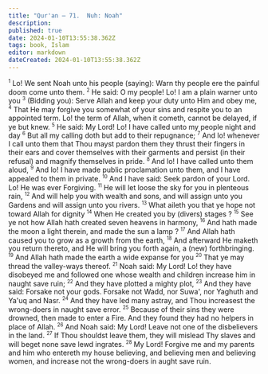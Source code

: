```yaml
---
title: "Qur'an — 71.  Nuh: Noah"
description: 
published: true
date: 2024-01-10T13:55:38.362Z
tags: book, Islam
editor: markdown
dateCreated: 2024-01-10T13:55:38.362Z
---
```




<span id="v1"><sup><small>1</small></sup></span>  Lo! We sent Noah unto his people (saying): Warn thy people ere the painful doom come unto them.
<span id="v2"><sup><small>2</small></sup></span>  He said: O my people! Lo! I am a plain warner unto you
<span id="v3"><sup><small>3</small></sup></span>  (Bidding you): Serve Allah and keep your duty unto Him and obey me,
<span id="v4"><sup><small>4</small></sup></span>  That He may forgive you somewhat of your sins and respite you to an appointed term. Lo! the term of Allah, when it cometh, cannot be delayed, if ye but knew.
<span id="v5"><sup><small>5</small></sup></span>  He said: My Lord! Lo! I have called unto my people night and day
<span id="v6"><sup><small>6</small></sup></span>  But all my calling doth but add to their repugnance;
<span id="v7"><sup><small>7</small></sup></span>  And lo! whenever I call unto them that Thou mayst pardon them they thrust their fingers in their ears and cover themselves with their garments and persist (in their refusal) and magnify themselves in pride.
<span id="v8"><sup><small>8</small></sup></span>  And lo! I have called unto them aloud,
<span id="v9"><sup><small>9</small></sup></span>  And lo! I have made public proclamation unto them, and I have appealed to them in private.
<span id="v10"><sup><small>10</small></sup></span>  And I have said: Seek pardon of your Lord. Lo! He was ever Forgiving.
<span id="v11"><sup><small>11</small></sup></span>  He will let loose the sky for you in plenteous rain,
<span id="v12"><sup><small>12</small></sup></span>  And will help you with wealth and sons, and will assign unto you Gardens and will assign unto you rivers.
<span id="v13"><sup><small>13</small></sup></span>  What aileth you that ye hope not toward Allah for dignity
<span id="v14"><sup><small>14</small></sup></span>  When He created you by (divers) stages ?
<span id="v15"><sup><small>15</small></sup></span>  See ye not how Allah hath created seven heavens in harmony,
<span id="v16"><sup><small>16</small></sup></span>  And hath made the moon a light therein, and made the sun a lamp ?
<span id="v17"><sup><small>17</small></sup></span>  And Allah hath caused you to grow as a growth from the earth,
<span id="v18"><sup><small>18</small></sup></span>  And afterward He maketh you return thereto, and He will bring you forth again, a (new) forthbringing.
<span id="v19"><sup><small>19</small></sup></span>  And Allah hath made the earth a wide expanse for you
<span id="v20"><sup><small>20</small></sup></span>  That ye may thread the valley-ways thereof.
<span id="v21"><sup><small>21</small></sup></span>  Noah said: My Lord! Lo! they have disobeyed me and followed one whose wealth and children increase him in naught save ruin;
<span id="v22"><sup><small>22</small></sup></span>  And they have plotted a mighty plot,
<span id="v23"><sup><small>23</small></sup></span>  And they have said: Forsake not your gods. Forsake not Wadd, nor Suwa', nor Yaghuth and Ya'uq and Nasr.
<span id="v24"><sup><small>24</small></sup></span>  And they have led many astray, and Thou increasest the wrong-doers in naught save error.
<span id="v25"><sup><small>25</small></sup></span>  Because of their sins they were drowned, then made to enter a Fire. And they found they had no helpers in place of Allah.
<span id="v26"><sup><small>26</small></sup></span>  And Noah said: My Lord! Leave not one of the disbelievers in the land.
<span id="v27"><sup><small>27</small></sup></span>  If Thou shouldst leave them, they will mislead Thy slaves and will beget none save lewd ingrates.
<span id="v28"><sup><small>28</small></sup></span>  My Lord! Forgive me and my parents and him who entereth my house believing, and believing men and believing women, and increase not the wrong-doers in aught save ruin.